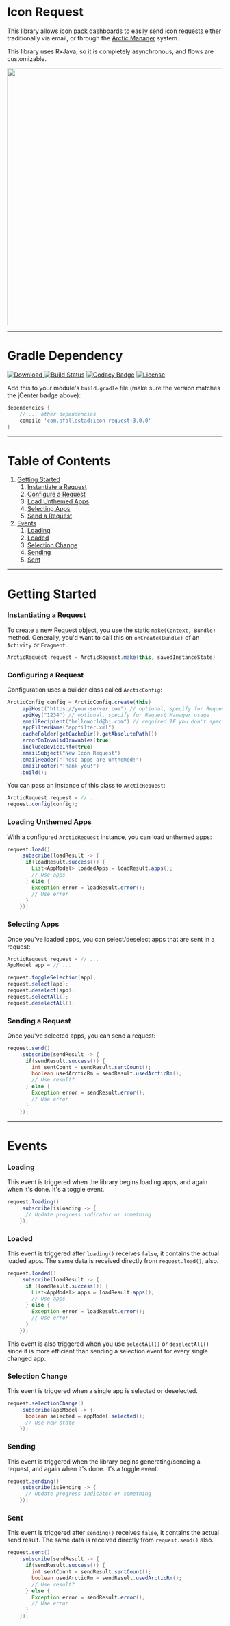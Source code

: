 # Icon Request

This library allows icon pack dashboards to easily send icon requests
either traditionally via email, or through the [Arctic Manager](https://arcticmanager.com) system.

This library uses RxJava, so it is completely asynchronous, and flows are customizable.

<img src="https://raw.githubusercontent.com/afollestad/arctic-icon-request/master/art/showcase2.png" width="600" />

---

# Gradle Dependency

[ ![Download](https://api.bintray.com/packages/drummer-aidan/maven/icon-request/images/download.svg) ](https://bintray.com/drummer-aidan/maven/icon-request/_latestVersion)
[![Build Status](https://travis-ci.org/afollestad/arctic-icon-request.svg)](https://travis-ci.org/afollestad/arctic-icon-request)
[![Codacy Badge](https://api.codacy.com/project/badge/Grade/1eb8ed67c1f34eaf9bc176faeb6652bf)](https://www.codacy.com/app/drummeraidan_50/arctic-icon-request?utm_source=github.com&amp;utm_medium=referral&amp;utm_content=afollestad/arctic-icon-request&amp;utm_campaign=Badge_Grade)
[![License](https://img.shields.io/badge/license-Apache%202-4EB1BA.svg?style=flat-square)](https://www.apache.org/licenses/LICENSE-2.0.html)

Add this to your module's `build.gradle` file (make sure the version matches the jCenter badge above):

```gradle
dependencies {
	// ... other dependencies
	compile 'com.afollestad:icon-request:3.0.0'
}
```

---

# Table of Contents

1. [Getting Started](https://github.com/afollestad/arctic-icon-request#getting-started)
    1. [Instantiate a Request](https://github.com/afollestad/arctic-icon-request#instantiating-a-request)
    2. [Configure a Request](https://github.com/afollestad/arctic-icon-request#configuring-a-request)
    3. [Load Unthemed Apps](https://github.com/afollestad/arctic-icon-request#loading-unthemed-apps)
    4. [Selecting Apps](https://github.com/afollestad/arctic-icon-request#selecting-apps)
    5. [Send a Request](https://github.com/afollestad/arctic-icon-request#sending-a-request)
3. [Events](https://github.com/afollestad/arctic-icon-request#events)
    1. [Loading](https://github.com/afollestad/arctic-icon-request#loading)
    2. [Loaded](https://github.com/afollestad/arctic-icon-request#loaded)
    3. [Selection Change](https://github.com/afollestad/arctic-icon-request#selection-change)
    4. [Sending](https://github.com/afollestad/arctic-icon-request#sending)
    5. [Sent](https://github.com/afollestad/arctic-icon-request#sent)

---

# Getting Started

### Instantiating a Request

To create a new Request object, you use the static `make(Context, Bundle)` method. Generally, you'd 
want to call this on `onCreate(Bundle)` of an `Activity` or `Fragment`.

```java
ArcticRequest request = ArcticRequest.make(this, savedInstanceState)
```

### Configuring a Request

Configuration uses a builder class called `ArcticConfig`:

```java
ArcticConfig config = ArcticConfig.create(this)
    .apiHost("https://your-server.com") // optional, specify for Request Manager usage
    .apiKey("1234") // optional, specify for Request Manager usage
    .emailRecipient("helloworld@hi.com") // required IF you don't specify an API key
    .appFilterName("appfilter.xml")
    .cacheFolder(getCacheDir().getAbsolutePath())
    .errorOnInvalidDrawables(true)
    .includeDeviceInfo(true)
    .emailSubject("New Icon Request")
    .emailHeader("These apps are unthemed!")
    .emailFooter("Thank you!")
    .build();
```

You can pass an instance of this class to `ArcticRequest`:

```java
ArcticRequest request = // ...
request.config(config);
```

### Loading Unthemed Apps

With a configured `ArcticRequest` instance, you can load unthemed apps:

```java
request.load()
    .subscribe(loadResult -> {
      if(loadResult.success()) {
        List<AppModel> loadedApps = loadResult.apps();
        // Use apps
      } else {
        Exception error = loadResult.error();
        // Use error
      }
    });
```

### Selecting Apps

Once you've loaded apps, you can select/deselect apps that are sent in a request:

```java
ArcticRequest request = // ...
AppModel app = // ...

request.toggleSelection(app);
request.select(app);
request.deselect(app);
request.selectAll();
request.deselectAll();
```

### Sending a Request

Once you've selected apps, you can send a request:

```java
request.send()
    .subscribe(sendResult -> {
      if(sendResult.success()) {
        int sentCount = sendResult.sentCount();
        boolean usedArcticRm = sendResult.usedArcticRm();
        // Use result?
      } else {
        Exception error = sendResult.error();
        // Use error
      }
    });
```

---

# Events

### Loading
 
This event is triggered when the library begins loading apps, and again when it's done. It's a toggle event.

```java
request.loading()
    .subscribe(isLoading -> {
      // Update progress indicator or something
    });
```
 
### Loaded

This event is triggered after `loading()` receives `false`, it contains the actual loaded apps. 
The same data is received directly from `request.load()`, also. 

```java
request.loaded()
    .subscribe(loadResult -> {
      if (loadResult.success()) {
        List<AppModel> apps = loadResult.apps();
        // Use apps
      } else {
        Exception error = loadResult.error();
        // Use error
      }
    });
```

This event is also triggered when you use `selectAll()` or `deselectAll()` since it is more efficient
 than sending a selection event for every single changed app.


### Selection Change

This event is triggered when a single app is selected or deselected.

```java
request.selectionChange()
    .subscribe(appModel -> {
      boolean selected = appModel.selected();
      // Use new state
    });
```

### Sending

This event is triggered when the library begins generating/sending a request, and again when it's done. 
It's a toggle event.


```java
request.sending()
    .subscribe(isSending -> {
      // Update progress indicator or something
    });
```

### Sent

This event is triggered after `sending()` receives `false`, it contains the actual send result. 
The same data is received directly from `request.send()` also.

```java
request.sent()
    .subscribe(sendResult -> {
      if(sendResult.success()) {
        int sentCount = sendResult.sentCount();
        boolean usedArcticRm = sendResult.usedArcticRm();
        // Use result?
      } else {
        Exception error = sendResult.error();
        // Use error
      }
    });
```